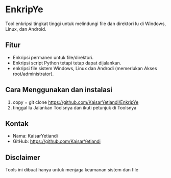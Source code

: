 # EnkripYe

Tool enkripsi tingkat tinggi untuk melindungi file dan direktori lu di Windows, Linux, dan Android.

## Fitur
- Enkripsi permanen untuk file/direktori.
- Enkripsi script Python tetapi tetap dapat dijalankan.
- enkripsi file sistem Windows, Linux dan Androdi (memerlukan Akses root/administrator).

## Cara Menggunakan dan instalasi
1. copy = git clone https://github.com/KaisarYetiandi/EnkripYe
2. tinggal lu Jalankan Toolsnya dan ikuti petunjuk di Toolsnya

## Kontak
- Nama: KaisarYetiandi
- GitHub: https://github.com/KaisarYetiandi

## Disclaimer 
Tools ini dibuat hanya untuk menjaga keamanan sistem dan file 
